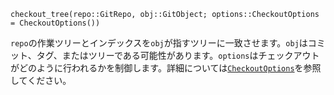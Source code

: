 ```
checkout_tree(repo::GitRepo, obj::GitObject; options::CheckoutOptions = CheckoutOptions())
```

`repo`の作業ツリーとインデックスを`obj`が指すツリーに一致させます。`obj`はコミット、タグ、またはツリーである可能性があります。`options`はチェックアウトがどのように行われるかを制御します。詳細については[`CheckoutOptions`](@ref)を参照してください。
